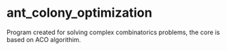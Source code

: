 # ant_colony_optimization
Program created for solving complex combinatorics problems, the core is based on ACO algorithim.
